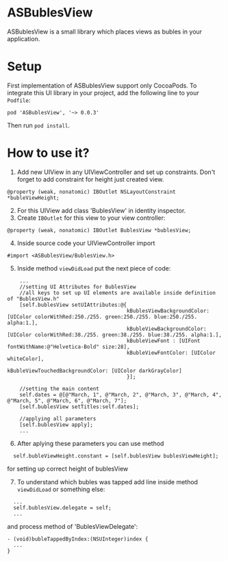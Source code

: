 # ASBublesView
ASBublesView is a small library which places views as bubles in your application.

# Setup
First implementation of ASBublesView support only CocoaPods. To integrate this UI library in your project, add the following line to your `Podfile`:

    pod 'ASBublesView', '~> 0.0.3'

Then run `pod install`.

# How to use it?
1. Add new UIView in any UIViewController and set up constraints. Don't forget to add constraint for height just created view.
```objc
@property (weak, nonatomic) IBOutlet NSLayoutConstraint *bubleViewHeight;
```

2. For this UIView add class 'BublesView' in identity inspector.
3. Create `IBOutlet` for this view to your view controller:
```objc
@property (weak, nonatomic) IBOutlet BublesView *bublesView;
```

4. Inside source code your UIViewController import 
```objc 
#import <ASBublesView/BublesView.h>
```

5. Inside method `viewDidLoad` put the next piece of code:
```objc 
    ...
    //setting UI Attributes for BublesView
    //all keys to set up UI elements are available inside definition of "BublesView.h"
    [self.bublesView setUIAttributes:@{
                                       kBublesViewBackgroundColor: [UIColor colorWithRed:250./255. green:250./255. blue:250./255. alpha:1.],
                                       kBubleViewBackgroundColor: [UIColor colorWithRed:38./255. green:38./255. blue:38./255. alpha:1.],
                                       kBubleViewFont : [UIFont fontWithName:@"Helvetica-Bold" size:28],
                                       kBubleViewFontColor: [UIColor whiteColor],
                                       kBubleViewTouchedBackgroundColor: [UIColor darkGrayColor]
                                       }];

    //setting the main content
    self.dates = @[@"March, 1", @"March, 2", @"March, 3", @"March, 4", @"March, 5", @"March, 6", @"March, 7"];
    [self.bublesView setTitles:self.dates];

    //applying all parameters
    [self.bublesView apply];
    ...
```

6. After aplying these parameters you can use method
```objc 
  self.bubleViewHeight.constant = [self.bublesView bublesViewHeight];
```
for setting up correct height of bublesView

7. To understand which bubles was tapped add line inside method `viewDidLoad` or something else:
```objc
  ...
  self.bublesView.delegate = self;
  ...
```
and process method of 'BublesViewDelegate': 
```objc
- (void)bubleTappedByIndex:(NSUInteger)index {
  ...
}
```
